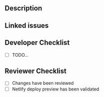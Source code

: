 ## Description

<!-- describe the changes here -->

## Linked issues

<!-- Fixes #123 -->

## Developer Checklist

- [ ] TODO...

## Reviewer Checklist

- [ ] Changes have been reviewed
- [ ] Netlify deploy preview has been validated
